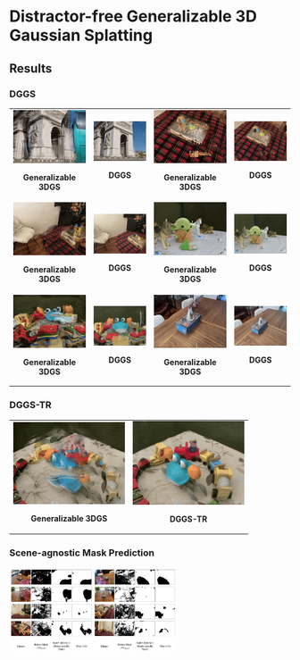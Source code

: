 # Distractor-free Generalizable 3D Gaussian Splatting

## Results

### DGGS

<table>
  <tr>
    <td>
      <img src="https://github.com/bbbbby-99/DGGS/blob/main/gif/3.gif" alt="GIF 3" width="200">
      <p align="center"><strong> Generalizable 3DGS</strong></p>
    </td>
    <td>
      <img src="https://github.com/bbbbby-99/DGGS/blob/main/gif/4.gif" alt="GIF 4" width="200">
      <p align="center"><strong>DGGS</strong></p>
    </td>
    <td>
      <img src="https://github.com/bbbbby-99/DGGS/blob/main/gif/5.gif" alt="GIF 5" width="200">
      <p align="center"><strong> Generalizable 3DGS</strong></p>
    </td>
    <td>
      <img src="https://github.com/bbbbby-99/DGGS/blob/main/gif/6.gif" alt="GIF 6" width="200">
      <p align="center"><strong>DGGS</strong></p>
    </td>
  </tr>
  <tr>
    <td>
      <img src="https://github.com/bbbbby-99/DGGS/blob/main/gif/7.gif" alt="GIF 7" width="200">
      <p align="center"><strong> Generalizable 3DGS</strong></p>
    </td>
    <td>
      <img src="https://github.com/bbbbby-99/DGGS/blob/main/gif/8.gif" alt="GIF 8" width="200">
      <p align="center"><strong>DGGS</strong></p>
    </td>
    <td>
      <img src="https://github.com/bbbbby-99/DGGS/blob/main/gif/17.gif" alt="GIF 17" width="200">
      <p align="center"><strong> Generalizable 3DGS</strong></p>
    </td>
    <td>
      <img src="https://github.com/bbbbby-99/DGGS/blob/main/gif/18.gif" alt="GIF 18" width="200">
      <p align="center"><strong>DGGS</strong></p>
    </td>
  </tr>
  <tr>
    <td>
      <img src="https://github.com/bbbbby-99/DGGS/blob/main/gif/11.gif" alt="GIF 11" width="200">
      <p align="center"><strong> Generalizable 3DGS</strong></p>
    </td>
    <td>
      <img src="https://github.com/bbbbby-99/DGGS/blob/main/gif/12.gif" alt="GIF 12" width="200">
      <p align="center"><strong>DGGS</strong></p>
    </td>
    <td>
      <img src="https://github.com/bbbbby-99/DGGS/blob/main/gif/15.gif" alt="GIF 15" width="200">
      <p align="center"><strong> Generalizable 3DGS</strong></p>
    </td>
    <td>
      <img src="https://github.com/bbbbby-99/DGGS/blob/main/gif/16.gif" alt="GIF 16" width="200">
      <p align="center"><strong>DGGS</strong></p>
    </td>
  </tr>
</table>

### DGGS-TR
<table>
  <tr>
    <td>
      <img src="https://github.com/bbbbby-99/DGGS/blob/main/gif/1.gif" alt="GIF 1" width="200">
      <p align="center"><strong> Generalizable 3DGS</strong></p>
    </td>
    <td>
      <img src="https://github.com/bbbbby-99/DGGS/blob/main/gif/2.gif" alt="GIF 2" width="200">
      <p align="center"><strong>DGGS-TR</strong></p>
    </td>
  </tr>
</table>

### Scene-agnostic Mask Prediction

<img src="https://github.com/bbbbby-99/DGGS/blob/main/gif/Mask.png" alt="Mask Image" width="300">
